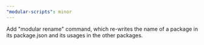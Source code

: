 ```yaml
---
"modular-scripts": minor
---
```


Add "modular rename" command, which re-writes the name of a package in its package.json and its usages in the other packages.
